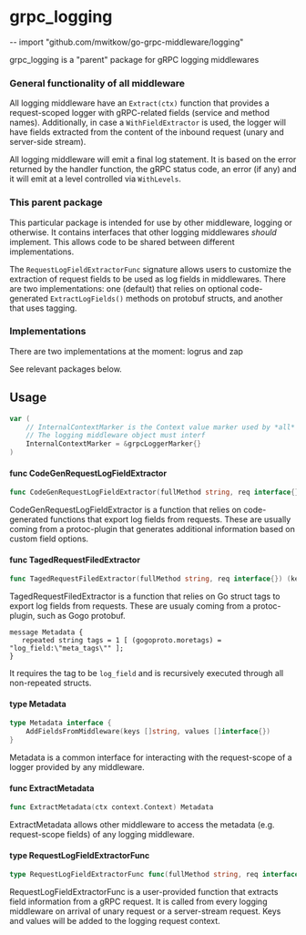 # grpc_logging
--
    import "github.com/mwitkow/go-grpc-middleware/logging"

grpc_logging is a "parent" package for gRPC logging middlewares


### General functionality of all middleware

All logging middleware have an `Extract(ctx)` function that provides a
request-scoped logger with gRPC-related fields (service and method names).
Additionally, in case a `WithFieldExtractor` is used, the logger will have
fields extracted from the content of the inbound request (unary and server-side
stream).

All logging middleware will emit a final log statement. It is based on the error
returned by the handler function, the gRPC status code, an error (if any) and it
will emit at a level controlled via `WithLevels`.


### This parent package

This particular package is intended for use by other middleware, logging or
otherwise. It contains interfaces that other logging middlewares *should*
implement. This allows code to be shared between different implementations.

The `RequestLogFieldExtractorFunc` signature allows users to customize the
extraction of request fields to be used as log fields in middlewares. There are
two implementations: one (default) that relies on optional code-generated
`ExtractLogFields()` methods on protobuf structs, and another that uses tagging.


### Implementations

There are two implementations at the moment: logrus and zap

See relevant packages below.

## Usage

```go
var (
	// InternalContextMarker is the Context value marker used by *all* logging middleware.
	// The logging middleware object must interf
	InternalContextMarker = &grpcLoggerMarker{}
)
```

#### func  CodeGenRequestLogFieldExtractor

```go
func CodeGenRequestLogFieldExtractor(fullMethod string, req interface{}) (keys []string, values []interface{})
```
CodeGenRequestLogFieldExtractor is a function that relies on code-generated
functions that export log fields from requests. These are usually coming from a
protoc-plugin that generates additional information based on custom field
options.

#### func  TagedRequestFiledExtractor

```go
func TagedRequestFiledExtractor(fullMethod string, req interface{}) (keys []string, values []interface{})
```
TagedRequestFiledExtractor is a function that relies on Go struct tags to export
log fields from requests. These are usualy coming from a protoc-plugin, such as
Gogo protobuf.

    message Metadata {
       repeated string tags = 1 [ (gogoproto.moretags) = "log_field:\"meta_tags\"" ];
    }

It requires the tag to be `log_field` and is recursively executed through all
non-repeated structs.

#### type Metadata

```go
type Metadata interface {
	AddFieldsFromMiddleware(keys []string, values []interface{})
}
```

Metadata is a common interface for interacting with the request-scope of a
logger provided by any middleware.

#### func  ExtractMetadata

```go
func ExtractMetadata(ctx context.Context) Metadata
```
ExtractMetadata allows other middleware to access the metadata (e.g.
request-scope fields) of any logging middleware.

#### type RequestLogFieldExtractorFunc

```go
type RequestLogFieldExtractorFunc func(fullMethod string, req interface{}) (keys []string, values []interface{})
```

RequestLogFieldExtractorFunc is a user-provided function that extracts field
information from a gRPC request. It is called from every logging middleware on
arrival of unary request or a server-stream request. Keys and values will be
added to the logging request context.
